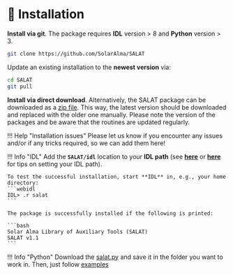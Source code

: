 # :floppy_disk: Installation

**Install via git**. The package requires **IDL** version > 8 and **Python** version > 3.

```bash
git clone https://github.com/SolarAlma/SALAT
```

Update an existing installation to the **newest version** via:

```bash
cd SALAT
git pull
```
**Install via direct download**. Alternatively, the SALAT package can be downloaded as a [zip file](https://github.com/SolarAlma/SALAT/archive/refs/heads/main.zip). This way, the latest version should be downloaded and replaced with the older one manually. Please note the version of the packages and be aware that the routines are updated regularly.

!!! Help "Installation issues"
    Please let us know if you encounter any issues and/or if any tricks required, so we can add them here!

!!! Info "IDL"
    Add the **`SALAT/idl`** location to your **IDL path** (see **[here](https://www.l3harrisgeospatial.com/Support/Self-Help-Tools/Help-Articles/Help-Articles-Detail/ArtMID/10220/ArticleID/16156/Quick-tips-for-customizing-your-IDL-program-search-path)** or **[here](http://www.idlcoyote.com/code_tips/installcoyote.php)** for tips on setting your IDL path).
    
	To test the successful installation, start **IDL** in, e.g., your home directory:
	```webidl
	IDL> .r salat
	```

	The package is successfully installed if the following is printed:

	```bash
	Solar Alma Library of Auxiliary Tools (SALAT) 
	SALAT v1.1
	```

!!! Info "Python"
    Download the [salat.py](https://github.com/SolarAlma/SALAT/blob/main/Python/salat.py) and save it in the folder you want to work in. Then, just follow [examples](./python.md)
	



 
